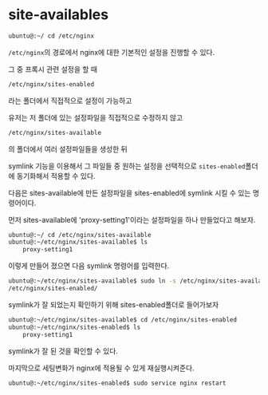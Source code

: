 # site-availables

```bash
ubuntu@:~/ cd /etc/nginx
```

`/etc/nginx`의 경로에서 nginx에 대한 기본적인 설정을 진행할 수 있다.

그 중 프록시 관련 설정을 할 때

```bash
/etc/nginx/sites-enabled
```

라는 폴더에서 직접적으로 설정이 가능하고

유저는 저 폴더에 있는 설정파일을 직접적으로 수정하지 않고

```bash
/etc/nginx/sites-available
```

의 폴더에서 여러 설정파일들을 생성한 뒤

symlink 기능을 이용해서 그 파일들 중 원하는 설정을 선택적으로 `sites-enabled`폴더에 동기화해서 적용할 수 있다.

다음은 sites-available에 만든 설정파일을 sites-enabled에 symlink 시킬 수 있는 명령어이다.

먼저 sites-available에 'proxy-setting1'이라는 설정파일을 하나 만들었다고 해보자.

```bash
ubuntu@:~/ cd /etc/nginx/sites-available
ubuntu@:~/etc/nginx/sites-available$ ls
	proxy-setting1
```

이렇게 만들어 졌으면 다음 symlink 명령어를 입력한다.

```bash
ubuntu@:~/etc/nginx/sites-available$ sudo ln -s /etc/nginx/sites-available/proxy-setting1
/etc/nginx/sites-enabled/
```

symlink가 잘 되었는지 확인하기 위해 sites-enabled폴더로 들어가보자

```bash
ubuntu@:~/etc/nginx/sites-available$ cd /etc/nginx/sites-enabled
ubuntu@:~/etc/nginx/sites-enabled$ ls
	proxy-setting1
```

symlink가 잘 된 것을 확인할 수 있다.

마지막으로 세팅변화가 nginx에 적용될 수 있게 재실행시켜준다.

```bash
ubuntu@:~/etc/nginx/sites-enabled$ sudo service nginx restart
```